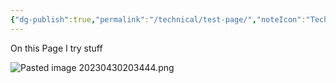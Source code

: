 ```yaml
---
{"dg-publish":true,"permalink":"/technical/test-page/","noteIcon":"Technical","created":"2023-04-30T20:33:59.762+02:00","updated":"2023-04-30T20:38:03.504+02:00"}
---
```


On this Page I try stuff

![Pasted image 20230430203444.png](/img/user/Pasted%20image%2020230430203444.png)

